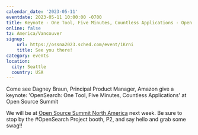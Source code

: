 ```yaml
---
calendar_date: '2023-05-11'
eventdate: 2023-05-11 10:00:00 -0700
title: Keynote - One Tool, Five Minutes, Countless Applications - Open Source Summit North America 2023
online: false
tz: America/Vancouver
signup:
    url: https://ossna2023.sched.com/event/1Krni
    title: See you there!
category: events
location:
  city: Seattle
  country: USA
---
```

Come see Dagney Braun, Principal Product Manager, Amazon give a keynote: 'OpenSearch: One Tool, Five Minutes, Countless Applications' at Open Source Summit

We will be at [Open Source Summit North America](https://events.linuxfoundation.org/open-source-summit-north-america/) next week. Be sure to stop by the #OpenSearch Project booth, P2, and say hello and grab some swag!!
